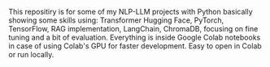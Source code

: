 This repositiry is for some of my NLP-LLM projects with Python basically showing some skills using: Transformer Hugging Face, PyTorch, TensorFlow, RAG implementation, LangChain, ChromaDB, focusing on fine tuning and a bit of evaluation. Everything is inside Google Colab notebooks in case of using Colab's GPU for faster development. Easy to open in Colab or run locally.
